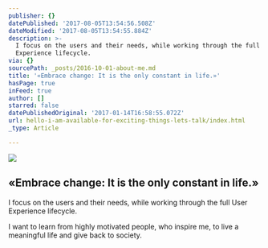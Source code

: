 ```yaml
---
publisher: {}
datePublished: '2017-08-05T13:54:56.508Z'
dateModified: '2017-08-05T13:54:55.884Z'
description: >-
  I focus on the users and their needs, while working through the full User
  Experience lifecycle.
via: {}
sourcePath: _posts/2016-10-01-about-me.md
title: '«Embrace change: It is the only constant in life.»'
hasPage: true
inFeed: true
author: []
starred: false
datePublishedOriginal: '2017-01-14T16:58:55.072Z'
url: hello-i-am-available-for-exciting-things-lets-talk/index.html
_type: Article

---
```

![](https://the-grid-user-content.s3-us-west-2.amazonaws.com/7f1b5246-0d44-4d45-8048-0d6f0833fa5d.gif)

## «Embrace change: It is the only constant in life.»

I focus on the users and their needs, while working through the full User Experience lifecycle.

I want to learn from highly motivated people, who inspire me, to live a meaningful life and give back to society.